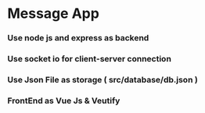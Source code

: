 # Message App 
### Use node js and express as backend
### Use socket io for client-server connection
### Use Json File as storage ( src/database/db.json )
### FrontEnd as Vue Js & Veutify
 
